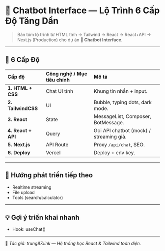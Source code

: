# 🤖 Chatbot Interface — Lộ Trình 6 Cấp Độ Tăng Dần

> Bản tóm lộ trình từ HTML tĩnh → Tailwind → React → React+API → Next.js (Production) cho dự án **🤖 Chatbot Interface**.

---

## 🧩 6 Cấp Độ

| Cấp độ | Công nghệ / Mục tiêu chính | Mô tả |
| :-- | :-- | :-- |
| **1. HTML + CSS** | Chat UI tĩnh | Khung tin nhắn + input. |
| **2. TailwindCSS** | UI | Bubble, typing dots, dark mode. |
| **3. React** | State | MessageList, Composer, BotMessage. |
| **4. React + API** | Query | Gọi API chatbot (mock) / streaming giả. |
| **5. Next.js** | API Route | Proxy `/api/chat`, SEO. |
| **6. Deploy** | Vercel | Deploy + env key. |

---

## 🚀 Hướng phát triển tiếp theo

- Realtime streaming
- File upload
- Tools (search/calculator)

---

## 💡 Gợi ý triển khai nhanh

- Hook: useChat()

---

📌 _Tác giả: trung87.link — Hệ thống học React & Tailwind toàn diện._

